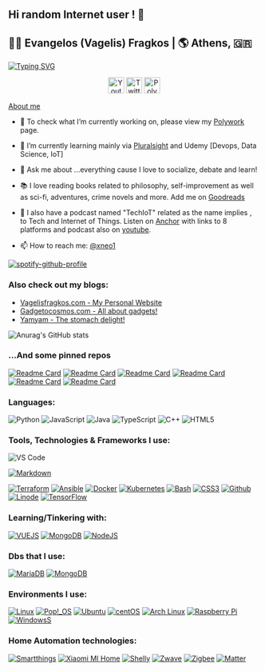 ## Hi random Internet user ! 👋


<!--#**xneo1/xneo1** is a ✨ _special_ ✨ repository because its `README.md` (this file) appears on your GitHub profile.
- 👯 I’m looking to collaborate on ...
- 🤔 I’m looking for help with ...
- 😄 Pronouns: ...
- ⚡ Fun fact: ...

-->
## 🧑‍💻 Evangelos (Vagelis) Fragkos | 🌎  Athens, 🇬🇷 

[![Typing SVG](https://readme-typing-svg.herokuapp.com?lines=Tech+Evangelist+(%F0%9F%98%9D))](https://git.io/typing-svg)

<!-- Social icons section -->
<p align="center">
  <a href="https://www.youtube.com/c/techiot"><img width="32px" alt="Youtube" title="Youtube" src="https://i.imgur.com/qiXu7b2.png"/></a>
  <a href="https://twitter.com/xneo1"><img width="32px" alt="Twitter" title="Twitter" src="https://i.imgur.com/OXZM1L6.png"/></a>
  <a href="https://polywork.com/vagelisfr"><img width="32px" alt="Polywork" title="Vagelis Fragkos" src="https://res.cloudinary.com/crunchbase-production/image/upload/c_lpad,h_170,w_170,f_auto,b_white,q_auto:eco,dpr_1/cljekxq9j2canvsydesy"></a>
</p>

[About me](https://www.linkedin.com/in/vagelisfragkos/)

- 🔭 To check what I’m currently working on, please view my [Polywork](https://www.polywork.com/vagelisfr) page. 
- 🌱 I’m currently learning mainly via [Pluralsight](https://app.pluralsight.com/profile/evangelos-fragkos-d9) and Udemy [Devops, Data Science, IoT]
- 💬 Ask me about ...everything cause I love to socialize, debate and learn!
- 📚 I love reading books related to philosophy, self-improvement as well as sci-fi, adventures, crime novels and more. Add me on [Goodreads](https://www.goodreads.com/user/show/4903808-vagelis)
- 🎤 I also have a podcast named "TechIoT" related as the name implies , to Tech and Internet of Things. Listen on [Anchor](https://anchor.fm/techiot) with links to 8 platforms
 and podcast also on [youtube](https://www.youtube.com/techiot).

- 📫 How to reach me: [@xneo1](https://twitter.com/xneo1)

[![spotify-github-profile](https://spotify-github-profile.vercel.app/api/view?uid=1259912891&cover_image=true&theme=natemoo-re&bar_color=53b14f&bar_color_cover=false)](https://github.com/kittinan/spotify-github-profile)

### Also check out my blogs:
- [Vagelisfragkos.com - My Personal Website](https://www.vagelisfragkos.com/en/)
- [Gadgetocosmos.com - All about gadgets!](https://www.gadgetocosmos.com/)
- [Yamyam - The stomach delight!](https://www.yamyam.gr/)

![Anurag's GitHub stats](https://github-readme-stats.vercel.app/api?username=xneo1&show_icons=true&theme=outrun)

### ...And some pinned repos
[![Readme Card](https://github-readme-stats.vercel.app/api/pin/?username=xneo1&repo=portainer_templates&theme=calm)](https://github.com/xneo1/portainer_templates)
[![Readme Card](https://github-readme-stats.vercel.app/api/pin/?username=xneo1&repo=docker-compose-collection&theme=calm)](https://github.com/xneo1/docker-compose-collection)
[![Readme Card](https://github-readme-stats.vercel.app/api/pin/?username=xneo1&repo=tailscale-udm&theme=synthwave)](https://github.com/xneo1/tailscale-udm)
[![Readme Card](https://github-readme-stats.vercel.app/api/pin/?username=xneo1&repo=supervised-homeassistant&theme=omni)](https://github.com/xneo1/supervised-homeassistant)
[![Readme Card](https://github-readme-stats.vercel.app/api/pin/?username=xneo1&repo=M5Stack-Air-Quality-ESPHome&theme=omni)](https://github.com/xneo1/M5Stack-Air-Quality-ESPHome)
[![Readme Card](https://github-readme-stats.vercel.app/api/pin/?username=xneo1&repo=pi-hole-influx&theme=omni)](https://github.com/xneo1/pi-hole-influx)

### Languages:
![Python](https://img.shields.io/badge/-Python-000?&logo=Python)
![JavaScript](https://img.shields.io/badge/-JavaScript-000?&logo=JavaScript)
![Java](https://img.shields.io/badge/-Java-000?&logo=Java&logoColor=007396)
![TypeScript](https://img.shields.io/badge/-TypeScript-000?&logo=TypeScript)
![C++](https://img.shields.io/badge/-C++-000?&logo=c%2b%2b&logoColor=00599C)
![HTML5](https://img.shields.io/badge/-HTML5-purple?style=flat-circle&logo=html5)


### Tools, Technologies & Frameworks I use:
![VS Code](https://img.shields.io/badge/-VSCode-blue?style=flat-circle&logo=visualstudiocode)

[![Markdown](https://img.shields.io/badge/-Markdown-black?style=flat-circle&logo=markdown)](https://www.markdownguide.org)

[![Terraform](https://img.shields.io/badge/-Terraform-blue?style=flat-circle&logo=terraform)](https://www.terraform.io)
[![Ansible](https://img.shields.io/badge/-Ansible-blue?style=flat-circle&logo=ansible)](https://www.ansible.com)
[![Docker](https://img.shields.io/badge/-Docker-blue?style=flat-circle&logo=Docker)](https://www.docker.com)
[![Kubernetes](https://img.shields.io/badge/-Kubernetes-000?&logo=Kubernetes)](https://kubernetes.io)
[![Bash](https://img.shields.io/badge/-Bash-blue?style=flat-circle&logo=gnubash)](https://www.gnu.org/software/bash)
[![CSS3](https://img.shields.io/badge/-CSS3-yellow?style=flat-circle&logo=css3)](https://www.w3schools.com/css/)
[![Github](https://img.shields.io/badge/-GitHub-black?style=flat-circle&logo=GitHub)](https://www.github.com/)
[![Linode](https://img.shields.io/badge/-Linode-blue?style=flat-circle&logo=linode)](https://www.linode.com/)
[![TensorFlow](https://img.shields.io/badge/-TensorFlow-000?&logo=TensorFlow)](https://www.tensorflow.org)

### Learning/Tinkering with:
[![VUEJS](https://img.shields.io/badge/-VUE-blue?style=flat-circle&logo=VUE.JS)](https://vuejs.org)
[![MongoDB](https://img.shields.io/badge/-MongoDB-blue?style=flat-circle&logo=MongoDB)](https://www.mongodb.com)
[![NodeJS](https://img.shields.io/badge/-NodeJS-green?style=flat-circle&logo=Nodejs)](https://nodejs.org)

### Dbs that I use:
[![MariaDB](https://img.shields.io/badge/-Mariadb-brown?style=flat-circle&logo=mariadb)](https://mariadb.org)
[![MongoDB](https://img.shields.io/badge/-MongoDB-blue?style=flat-circle&logo=MongoDB)](https://www.mongodb.com)

### Environments I use:
[![Linux](https://img.shields.io/badge/-Linux-gray?style=flat-circle&logo=Linux)](https://www.linux.org/)
[![Pop!_OS](https://img.shields.io/badge/-Pop!_OS-purple?style=flat-circle&logo=popos)](https://pop.system76.com)
[![Ubuntu](https://img.shields.io/badge/-Ubuntu-blue?style=flat-circle&logo=ubuntu)](https://www.ubuntu.com/)
[![centOS](https://img.shields.io/badge/CentOS-8.0-blue?style=flat-square&logo=CentOS&logoColor=262577)](https://www.centos.org/)
[![Arch Linux](https://img.shields.io/badge/-Arch%20Linux-blue?style=flat-circle&logo=archlinux)](https://www.archlinux.org/)
[![Raspberry Pi](https://img.shields.io/badge/-Raspberry%20Pi-red?style=flat-circle&logo=raspberrypi)](https://www.raspberrypi.org)
[![WindowsS](https://img.shields.io/badge/-Windows-blue?style=flat-circle&logo=windows)](https://www.microsoft.com/en-us/windows)

### Home Automation technologies:
[![Smartthings](https://img.shields.io/badge/-Smartthings-white?style=flat-circle&logo=smartthings)](https://www.smartthings.com)
[![Xiaomi MI Home](https://img.shields.io/badge/-Xiaomi%20Home-white?style=flat-circle&logo=xiaomi)](https://www.mi.com/global)
[![Shelly](https://img.shields.io/badge/-Shelly-white?style=flat-circle&logo=shelly)](https://shelly.cloud)
[![Zwave](https://img.shields.io/badge/-Zwave-gray?style=flat-circle&logo=zwave)](https://www.z-wave.com)
[![Zigbee](https://img.shields.io/badge/-Zigbee-gray?style=flat-circle&logo=zigbee)](https://csa-iot.org/all-solutions/zigbee/)
[![Matter](https://img.shields.io/badge/-Matter-gray?style=flat-circle&logo=matter)](https://csa-iot.org/all-solutions/matter/)
